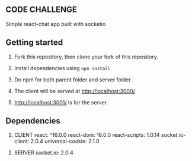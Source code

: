 ## CODE CHALLENGE
 Simple react-chat app built with socketio

## Getting started

1. Fork this repository, then clone your fork of this repository.

2. Install dependencies using `npm install`.
3. Do npm for both parent folder and server folder.
4. The client will be served at <http://localhost:3000/>
5. <http://localhost:3001/> is for the server.

## Dependencies

 1. CLIENT
 react: ^16.0.0
 react-dom: 16.0.0
 react-scripts: 1.0.14
 socket.io-client: 2.0.4
 universal-cookie: 2.1.0

 2. SERVER
 socket.io: 2.0.4
